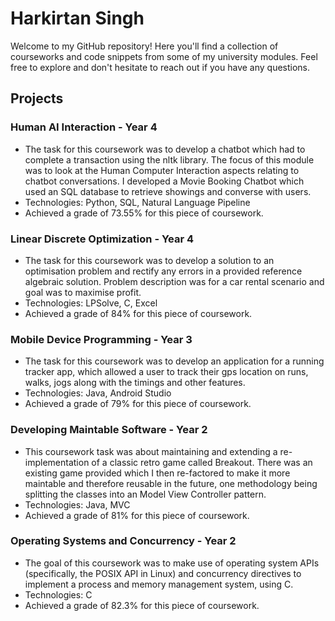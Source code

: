 # Harkirtan Singh
Welcome to my GitHub repository! Here you'll find a collection of courseworks and code snippets from some of my university modules. Feel free to explore and don't hesitate to reach out if you have any questions.

## Projects
### Human AI Interaction - Year 4
- The task for this coursework was to develop a chatbot which had to complete a transaction using the nltk library. The focus of this module was to look at the Human Computer Interaction aspects relating to chatbot conversations. I developed a Movie Booking Chatbot which used an SQL database to retrieve showings and converse with users.
- Technologies: Python, SQL, Natural Language Pipeline
- Achieved a grade of 73.55% for this piece of coursework.
### Linear Discrete Optimization - Year 4
- The task for this coursework was to develop a solution to an optimisation problem and rectify any errors in a provided reference algebraic solution. Problem description was for a car rental scenario and goal was to maximise profit.
- Technologies: LPSolve, C, Excel
- Achieved a grade of 84% for this piece of coursework.
### Mobile Device Programming - Year 3
- The task for this coursework was to develop an application for a running tracker app, which allowed a user to track their gps location on runs, walks, jogs along with the timings and other features.
- Technologies: Java, Android Studio
- Achieved a grade of 79% for this piece of coursework.
### Developing Maintable Software - Year 2
- This coursework task was about maintaining and extending a re-implementation of a classic retro
game called Breakout. There was an existing game provided which I then re-factored to make it more maintable and therefore reusable in the future, one methodology being splitting the classes into an Model View Controller pattern.
- Technologies: Java, MVC 
- Achieved a grade of 81% for this piece of coursework.
### Operating Systems and Concurrency - Year 2
- The goal of this coursework was to make use of operating system APIs (specifically, the POSIX API in Linux) and concurrency directives to implement a process and memory management system, using C.
- Technologies: C
- Achieved a grade of 82.3% for this piece of coursework.
